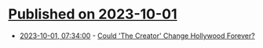 # [Published on 2023-10-01](index.md)

* [2023-10-01, 07:34:00](https://entertainment.slashdot.org/story/23/10/01/0123215/could-the-creator-change-hollywood-forever?utm_source=rss1.0mainlinkanon&utm_medium=feed) - [Could 'The Creator' Change Hollywood Forever?](https://entertainment.slashdot.org/story/23/10/01/0123215/could-the-creator-change-hollywood-forever?utm_source=rss1.0mainlinkanon&utm_medium=feed)
